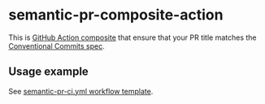 # semantic-pr-composite-action

This is [GitHub Action composite](https://docs.github.com/en/actions/creating-actions/creating-a-composite-action) that ensure that your PR title matches the [Conventional Commits spec](https://www.conventionalcommits.org/).

## Usage example

See [semantic-pr-ci.yml workflow template](https://github.com/vc-vantage/.github/blob/main/workflow-templates/semantic-pr-ci.yml).
